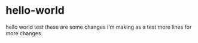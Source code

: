 # hello-world
hello world test
these are some changes i'm making as a test
more lines for more changes

